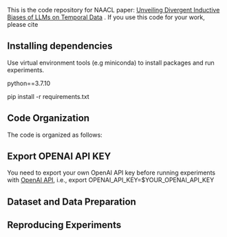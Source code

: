 This is the code repository for NAACL paper: [Unveiling Divergent Inductive Biases of LLMs on Temporal Data](https://openreview.net/pdf?id=i9zND2j9se2) . If you use this code for your work, please cite
<!--
```
@article{skishore2024temporalbias,
  title={Unveiling Divergent Inductive Biases of LLMs on Temporal Data},
  author={Kishore, Sindhu and He, Hangfeng},
  journal={},
  year={2024}
}
```
-->
## Installing dependencies
Use virtual environment tools (e.g miniconda) to install packages and run experiments.

python==3.7.10

pip install -r requirements.txt


## Code Organization
The code is organized as follows:


## Export OPENAI API KEY
You need to export your own OpenAI API key before running experiments with [OpenAI API](https://openai.com/product), i.e., export OPENAI_API_KEY=$YOUR_OPENAI_API_KEY

## Dataset and Data Preparation



## Reproducing Experiments
